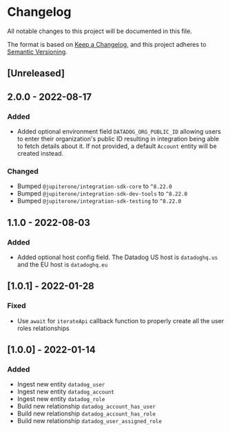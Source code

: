 # Changelog

All notable changes to this project will be documented in this file.

The format is based on [Keep a Changelog](https://keepachangelog.com/en/1.0.0/),
and this project adheres to
[Semantic Versioning](https://semver.org/spec/v2.0.0.html).

## [Unreleased]

## 2.0.0 - 2022-08-17

### Added

- Added optional environment field `DATADOG_ORG_PUBLIC_ID` allowing users to
  enter their organization's public ID resulting in integration being able to
  fetch details about it. If not provided, a default `Account` entity will be
  created instead.

### Changed

- Bumped `@jupiterone/integration-sdk-core` to `^8.22.0`
- Bumped `@jupiterone/integration-sdk-dev-tools` to `^8.22.0`
- Bumped `@jupiterone/integration-sdk-testing` to `^8.22.0`

## 1.1.0 - 2022-08-03

### Added

- Added optional host config field. The Datadog US host is `datadoghq.us` and
  the EU host is `datadoghq.eu`

## [1.0.1] - 2022-01-28

### Fixed

- Use `await` for `iterateApi` callback function to properly create all the user
  roles relationships

## [1.0.0] - 2022-01-14

### Added

- Ingest new entity `datadog_user`
- Ingest new entity `datadog_account`
- Ingest new entity `datadog_role`
- Build new relationship `datadog_account_has_user`
- Build new relationship `datadog_account_has_role`
- Build new relationship `datadog_user_assigned_role`
